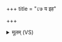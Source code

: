 +++
title = "८७ य इह"

+++
<details><summary>मूलम् (VS)</summary>

य इ॒ह पि॒तरो॑जी॒वा इ॒ह व॒यं स्मः॑। अ॒स्माँस्तेऽनु॑ व॒यं तेषां॒ श्रेष्ठा॑ भूयास्म ॥
</details>